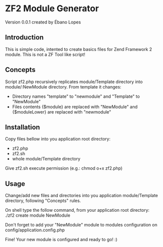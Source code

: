 ZF2 Module Generator
====================
Version 0.0.1 created by Ébano Lopes

Introduction
------------
This is simple code, intented to create basics files for Zend Framework 2 module. This is not a ZF Tool like script!

Concepts
--------
Script zf2.php recursively replicates module/Template directory into module/:NewModule directory. From template it changes:
- Directory names "template" to "newmodule" and "Template" to "NewModule"
- Files contents {$module} are replaced with "NewModule" and {$moduleLower} are replaced with "newmodule"

Installation
------------
Copy files bellow into you application root directory:
- zf2.php
- zf2.sh
- whole module/Template directory

Give zf2.sh execute permission (e.g.: chmod o+x zf2.php)

Usage
-----
Change/add new files and directories into you application module/Template directory, following "Concepts" rules.

On shell type the follow command, from your application root directory: ./zf2 create module NewModule

Don't forget to add your "NewModule" module to modules configuration on config/application.config.php

Fine! Your new module is configured and ready to go! :)
